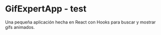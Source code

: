 # GifExpertApp - test

Una pequeña aplicación hecha en React con Hooks para buscar y mostrar gifs animados.
